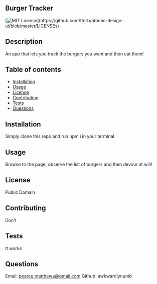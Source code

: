 ## Burger Tracker

  [![MIT License](https://img.shields.io/apm/l/atomic-design-ui.svg?)](https://github.com/tterb/atomic-design-ui/blob/master/LICENSEs)

## Description
An app that lets you track the burgers you want and then eat them!

<!-- TABLE OF CONTENTS -->
## Table of contents
* [Installation](#Installation)
* [Usage](#Usage)
* [License](#License)
* [Contributing](#Contributing)
* [Tests](#Tests)
* [Questions](#Questions)
 
## Installation
Simply clone this repo and run npm i in your terminal

## Usage
Browse to the page, observe the list of burgers and then devour at will!

## License
Public Domain

## Contributing
Don't

## Tests
It works

## Questions
Email: pearce.matthewa@gmail.com
Github: awkwardlynumb
